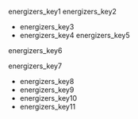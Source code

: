 energizers_key1
energizers_key2
- energizers_key3
- energizers_key4
energizers_key5


energizers_key6


energizers_key7
- energizers_key8
- energizers_key9
- energizers_key10
- energizers_key11
